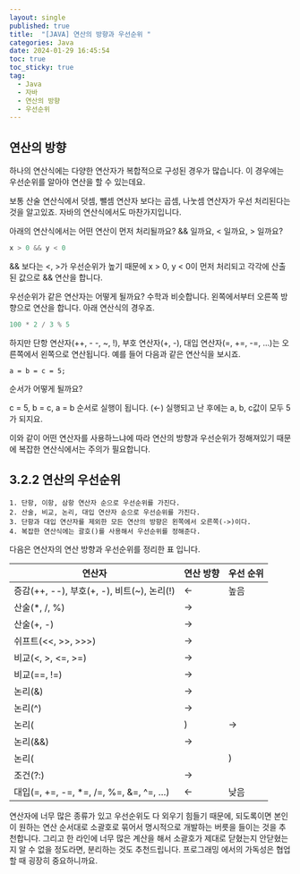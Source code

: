 ```yaml
---
layout: single
published: true
title:  "[JAVA] 연산의 방향과 우선순위 "
categories: Java
date: 2024-01-29 16:45:54
toc: true
toc_sticky: true
tag:   
  - Java
  - 자바
  - 연산의 방향
  - 우선순위 
---
```


##  연산의 방향

하나의 연산식에는 다양한 연산자가 복합적으로 구성된 경우가 많습니다. 이 경우에는 우선순위를 알아야 연산을 할 수 있는데요.

보통 산술 연산식에서 덧셈, 뺄셈 연산자 보다는 곱셈, 나눗셈 연산자가 우선 처리된다는 것을 알고있죠. 자바의 연산식에서도 마찬가지입니다. 

아래의 연산식에서는 어떤 연산이 먼저 처리될까요? && 일까요, < 일까요, > 일까요?

```java
x > 0 && y < 0
```

&& 보다는 <, >가 우선순위가 높기 때문에 x > 0, y < 0이 먼저 처리되고 각각에 산출된 값으로 && 연산을 합니다. 

우선순위가 같은 연산자는 어떻게 될까요? 수학과 비슷합니다. 왼쪽에서부터 오른쪽 방향으로 연산을 합니다. 아래 연산식의 경우죠.

```java
100 * 2 / 3 % 5
```

하지만 단항 연산자(++, - -, ~, !), 부호 연산자(+, -), 대입 연산자(=, +=, -=, …)는 오른쪽에서 왼쪽으로 연산됩니다. 예를 들어 다음과 같은 연산식을 보시죠.

```ebnf
a = b = c = 5;
```

순서가 어떻게 될까요? 

c = 5, b = c, a = b 순서로 실행이 됩니다. (←) 실행되고 난 후에는 a, b, c값이 모두 5가 되지요. 

이와 같이 어떤 연산자를 사용하느냐에 따라 연산의 방향과 우선순위가 정해져있기 때문에 복잡한 연산식에서는 주의가 필요합니다. 

## 3.2.2 연산의 우선순위

```ebnf
1. 단항, 이항, 삼항 연산자 순으로 우선순위를 가진다.
2. 산술, 비교, 논리, 대입 연산자 순으로 우선순위를 가진다. 
3. 단항과 대입 연산자를 제외한 모든 연산의 방향은 왼쪽에서 오른쪽(->)이다.
4. 복잡한 연산식에는 괄호()를 사용해서 우선순위를 정해준다. 
```

다음은 연산자의 연산 방향과 우선순위를 정리한 표 입니다. 

| 연산자 | 연산 방향 | 우선 순위 |
| --- | --- | --- |
| 증감(++, --), 부호(+, -), 비트(~), 논리(!) | ← | 높음 |
| 산술(*, /, %) | → |  |
| 산술(+, -) | → |  |
| 쉬프트(<<, >>, >>>) | → |  |
| 비교(<, >, <=, >=) | → |  |
| 비교(==, !=) | → |  |
| 논리(&) | → |  |
| 논리(^) | → |  |
| 논리(|) | → |  |
| 논리(&&) | → |  |
| 논리(||) | → |  |
| 조건(?:) | → |  |
| 대입(=, +=, -=, *=, /=, %=, &=, ^=, …) | ← | 낮음 |

연산자에 너무 많은 종류가 있고 우선순위도 다 외우기 힘들기 때문에, 되도록이면 본인이 원하는 연산 순서대로 소괄호로 묶어서 명시적으로 개발하는 버릇을 들이는 것을 추천합니다. 그리고 한 라인에 너무 많은 계산을 해서 소괄호가 제대로 닫혔는지 안닫혔는지 알 수 없을 정도라면, 분리하는 것도 추천드립니다. 프로그래밍 에서의 가독성은 협업할 때 굉장히 중요하니까요. 

